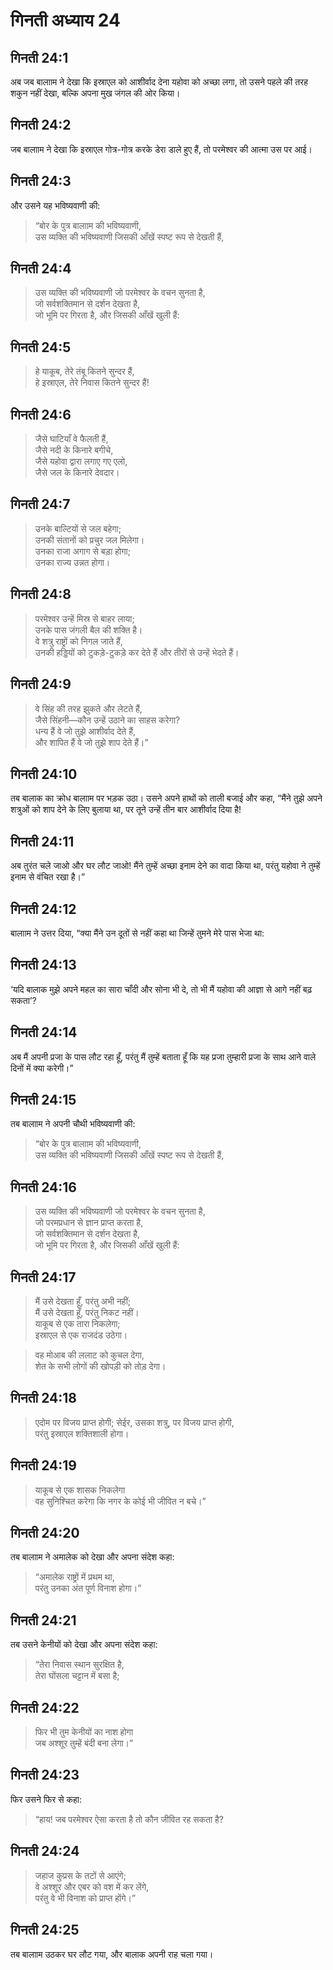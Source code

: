 # गिनती अध्याय 24

## गिनती 24:1

अब जब बालााम ने देखा कि इस्राएल को आशीर्वाद देना यहोवा को अच्छा लगा, तो उसने पहले की तरह शकुन नहीं देखा, बल्कि अपना मुख जंगल की ओर किया।

## गिनती 24:2

जब बालााम ने देखा कि इस्राएल गोत्र-गोत्र करके डेरा डाले हुए हैं, तो परमेश्वर की आत्मा उस पर आई।

## गिनती 24:3

और उसने यह भविष्यवाणी की:

> “बोर के पुत्र बालााम की भविष्यवाणी,  
> उस व्यक्ति की भविष्यवाणी जिसकी आँखें स्पष्ट रूप से देखती हैं,

## गिनती 24:4

> उस व्यक्ति की भविष्यवाणी जो परमेश्वर के वचन सुनता है,  
> जो सर्वशक्तिमान से दर्शन देखता है,  
> जो भूमि पर गिरता है, और जिसकी आँखें खुली हैं:

## गिनती 24:5

> हे याकूब, तेरे तंबू कितने सुन्दर हैं,  
> हे इस्राएल, तेरे निवास कितने सुन्दर हैं!

## गिनती 24:6

> जैसे घाटियाँ वे फैलती हैं,  
> जैसे नदी के किनारे बगीचे,  
> जैसे यहोवा द्वारा लगाए गए एलो,  
> जैसे जल के किनारे देवदार।

## गिनती 24:7

> उनके बाल्टियों से जल बहेगा;  
> उनकी संतानों को प्रचुर जल मिलेगा।  
> उनका राजा अगाग से बड़ा होगा;  
> उनका राज्य उन्नत होगा।

## गिनती 24:8

> परमेश्वर उन्हें मिस्र से बाहर लाया;  
> उनके पास जंगली बैल की शक्ति है।  
> वे शत्रु राष्ट्रों को निगल जाते हैं,  
> उनकी हड्डियों को टुकड़े-टुकड़े कर देते हैं और तीरों से उन्हें भेदते हैं।

## गिनती 24:9

> वे सिंह की तरह झुकते और लेटते हैं,  
> जैसे सिंहनी—कौन उन्हें उठाने का साहस करेगा?  
> धन्य हैं वे जो तुझे आशीर्वाद देते हैं,  
> और शापित हैं वे जो तुझे शाप देते हैं।”

## गिनती 24:10

तब बालाक का क्रोध बालााम पर भड़क उठा। उसने अपने हाथों को ताली बजाई और कहा, “मैंने तुझे अपने शत्रुओं को शाप देने के लिए बुलाया था, पर तूने उन्हें तीन बार आशीर्वाद दिया है!

## गिनती 24:11

अब तुरंत चले जाओ और घर लौट जाओ! मैंने तुम्हें अच्छा इनाम देने का वादा किया था, परंतु यहोवा ने तुम्हें इनाम से वंचित रखा है।”

## गिनती 24:12

बालााम ने उत्तर दिया, “क्या मैंने उन दूतों से नहीं कहा था जिन्हें तुमने मेरे पास भेजा था:

## गिनती 24:13

‘यदि बालाक मुझे अपने महल का सारा चाँदी और सोना भी दे, तो भी मैं यहोवा की आज्ञा से आगे नहीं बढ़ सकता’?

## गिनती 24:14

अब मैं अपनी प्रजा के पास लौट रहा हूँ, परंतु मैं तुम्हें बताता हूँ कि यह प्रजा तुम्हारी प्रजा के साथ आने वाले दिनों में क्या करेगी।”

## गिनती 24:15

तब बालााम ने अपनी चौथी भविष्यवाणी की:

> “बोर के पुत्र बालााम की भविष्यवाणी,  
> उस व्यक्ति की भविष्यवाणी जिसकी आँखें स्पष्ट रूप से देखती हैं,

## गिनती 24:16

> उस व्यक्ति की भविष्यवाणी जो परमेश्वर के वचन सुनता है,  
> जो परमप्रधान से ज्ञान प्राप्त करता है,  
> जो सर्वशक्तिमान से दर्शन देखता है,  
> जो भूमि पर गिरता है, और जिसकी आँखें खुली हैं:

## गिनती 24:17

> मैं उसे देखता हूँ, परंतु अभी नहीं;  
> मैं उसे देखता हूँ, परंतु निकट नहीं।  
> याकूब से एक तारा निकलेगा;  
> इस्राएल से एक राजदंड उठेगा।

> वह मोआब की ललाट को कुचल देगा,  
> शेत के सभी लोगों की खोपड़ी को तोड़ देगा।

## गिनती 24:18

> एदोम पर विजय प्राप्त होगी; सेईर, उसका शत्रु, पर विजय प्राप्त होगी,  
> परंतु इस्राएल शक्तिशाली होगा।

## गिनती 24:19

> याकूब से एक शासक निकलेगा  
> वह सुनिश्चित करेगा कि नगर के कोई भी जीवित न बचे।”

## गिनती 24:20

तब बालााम ने अमालेक को देखा और अपना संदेश कहा:

> “अमालेक राष्ट्रों में प्रथम था,  
> परंतु उनका अंत पूर्ण विनाश होगा।”

## गिनती 24:21

तब उसने केनीयों को देखा और अपना संदेश कहा:

> “तेरा निवास स्थान सुरक्षित है,  
> तेरा घोंसला चट्टान में बसा है;

## गिनती 24:22

> फिर भी तुम केनीयों का नाश होगा  
> जब अश्शूर तुम्हें बंदी बना लेगा।”

## गिनती 24:23

फिर उसने फिर से कहा:

> “हाय! जब परमेश्वर ऐसा करता है तो कौन जीवित रह सकता है?

## गिनती 24:24

> जहाज कुप्रस के तटों से आएंगे;  
> वे अश्शूर और एबर को वश में कर लेंगे,  
> परंतु वे भी विनाश को प्राप्त होंगे।”

## गिनती 24:25

तब बालााम उठकर घर लौट गया, और बालाक अपनी राह चला गया।
